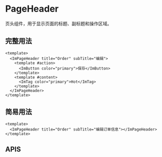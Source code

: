 # PageHeader

页头组件，用于显示页面的标题、副标题和操作区域。

## 完整用法

 <ImPageHeader title="Order" subTitle="编辑">
  <template #action>
    <ImButton color="primary">保存</ImButton>
  </template>
  <template #content>
    <ImTag color="primary">Hot</ImTag>
  </template>
</ImPageHeader>

```vue
<template>
  <ImPageHeader title="Order" subTitle="编辑">
    <template #action>
      <ImButton color="primary">保存</ImButton>
    </template>
    <template #content>
      <ImTag color="primary">Hot</ImTag>
    </template>
  </ImPageHeader>
</template>
```

## 简易用法

<ImPageHeader title="Order" subTitle="编辑订单信息"></ImPageHeader>

```vue
<template>
  <ImPageHeader title="Order" subTitle="编辑订单信息"></ImPageHeader>
</template>
```

## APIS

